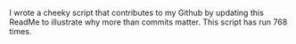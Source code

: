 I wrote a cheeky script that contributes to my Github by updating this ReadMe to illustrate why more than commits matter. This script has run 768 times.